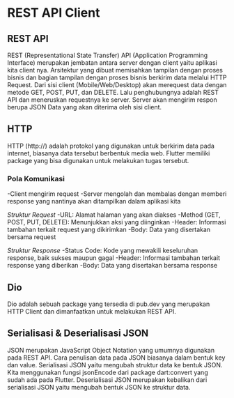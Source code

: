 # REST API Client

## REST API
REST (Representational State Transfer) API (Application Programming Interface) merupakan jembatan antara server dengan client yaitu aplikasi kita client nya. Arsitektur yang dibuat memisahkan tampilan dengan proses bisnis dan bagian tampilan dengan proses bisnis berkirim data melalui HTTP Request. 
Dari sisi client (Mobile/Web/Desktop) akan merequest data dengan metode GET, POST, PUT, dan DELETE. Lalu penghubungnya adalah REST API dan meneruskan requestnya ke server. Server akan mengirim respon berupa JSON Data yang akan diterima oleh sisi client.

## HTTP
HTTP (http://) adalah protokol yang digunakan untuk berkirim data pada internet, biasanya data tersebut berbentuk media web. Flutter memiliki package yang bisa digunakan untuk melakukan tugas tersebut. 

### Pola Komunikasi
-Client mengirim request
-Server mengolah dan membalas dengan memberi response yang nantinya akan ditampilkan dalam aplikasi kita

_Struktur Request_
-URL: Alamat halaman yang akan diakses
-Method (GET, POST, PUT, DELETE): Menunjukkan aksi yang diinginkan
-Header: Informasi tambahan terkait request yang dikirimkan
-Body: Data yang disertakan bersama request

_Struktur Response_
-Status Code: Kode yang mewakili keseluruhan response, baik sukses maupun gagal
-Header: Informasi tambahan terkait response yang diberikan
-Body: Data yang disertakan bersama response

## Dio
Dio adalah sebuah package yang tersedia di pub.dev yang merupakan HTTP Client dan dimanfaatkan untuk melakukan REST API.

## Serialisasi & Deserialisasi JSON
JSON merupakan JavaScript Object Notation yang umumnya digunakan pada REST API. Cara penulisan data pada JSON biasanya dalam bentuk key dan value. 
Serialisasi JSON yaitu mengubah struktur data ke bentuk JSON. Kita menggunakan fungsi jsonEncode dari package dart:convert yang sudah ada pada Flutter.
Deserialisasi JSON merupakan kebalikan dari serialisasi JSON yaitu mengubah bentuk JSON ke struktur data.

